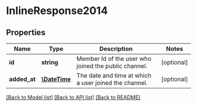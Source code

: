 # InlineResponse2014

## Properties
Name | Type | Description | Notes
------------ | ------------- | ------------- | -------------
**id** | **string** | Member Id of the user who joined the public channel. | [optional] 
**added_at** | [**\DateTime**](\DateTime.md) | The date and time at which a user joined the channel. | [optional] 

[[Back to Model list]](../README.md#documentation-for-models) [[Back to API list]](../README.md#documentation-for-api-endpoints) [[Back to README]](../README.md)


